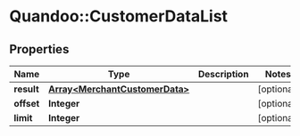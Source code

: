 # Quandoo::CustomerDataList

## Properties
Name | Type | Description | Notes
------------ | ------------- | ------------- | -------------
**result** | [**Array&lt;MerchantCustomerData&gt;**](MerchantCustomerData.md) |  | [optional] 
**offset** | **Integer** |  | [optional] 
**limit** | **Integer** |  | [optional] 


